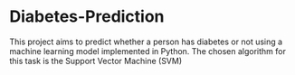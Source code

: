 # Diabetes-Prediction
This project aims to predict whether a person has diabetes or not using a machine learning model implemented in Python. The chosen algorithm for this task is the Support Vector Machine (SVM)
